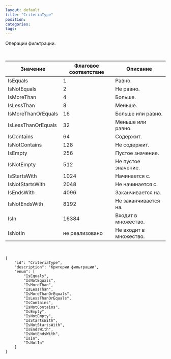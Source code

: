 ```yaml
---
layout: default
title: "CriteriaType"
position: 
categories: 
tags: 
---
```


Операции фильтрации.

 

|Значение|Флаговое соответствие|Описание|
|--------|---------------------|--------|
|IsEquals|1|Равно.|
|IsNotEquals|2|Не равно.|
|IsMoreThan|4|Больше.|
|IsLessThan|8|Меньше.|
|IsMoreThanOrEquals|16|Больше или равно.|
|IsLessThanOrEquals|32|Меньше или равно.|
|IsContains|64|Содержит.|
|IsNotContains|128|Не содержит.|
|IsEmpty|256|Пустое значение.|
|IsNotEmpty|512|Не пустое значение.|
|IsStartsWith|1024|Начинается с.|
|IsNotStartsWith|2048|Не начинается с.|
|IsEndsWith|4096|Заканчивается на.|
|IsNotEndsWith|8192|Не заканчивается на.|
|IsIn|16384|Входит в множество.|
|IsNotIn|не реализовано|Не входит в множество.|

    

```
{
	"id": "CriteriaType",
	"description": "Критерии фильтрации",
	"enum": [
		"IsEquals",
		"IsNotEquals",
		"IsMoreThan",
		"IsLessThan",
		"IsMoreThanOrEquals",
		"IsLessThanOrEquals",
		"IsContains",
		"IsNotContains",
		"IsEmpty",
		"IsNotEmpty",
		"IsStartsWith",
		"IsNotStartsWith",
		"IsEndsWith",
		"IsNotEndsWith",
		"IsIn",
		"IsNotIn"
	]
}
```

 

 

